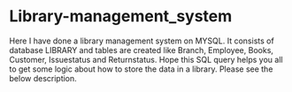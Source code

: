 # Library-management_system
Here I have done a library management system on MYSQL. It consists of database LIBRARY and tables are created like Branch, Employee, Books, Customer, Issuestatus and Returnstatus. Hope this SQL query helps you all to get some logic about how to store the data in a library. Please see the below description.
